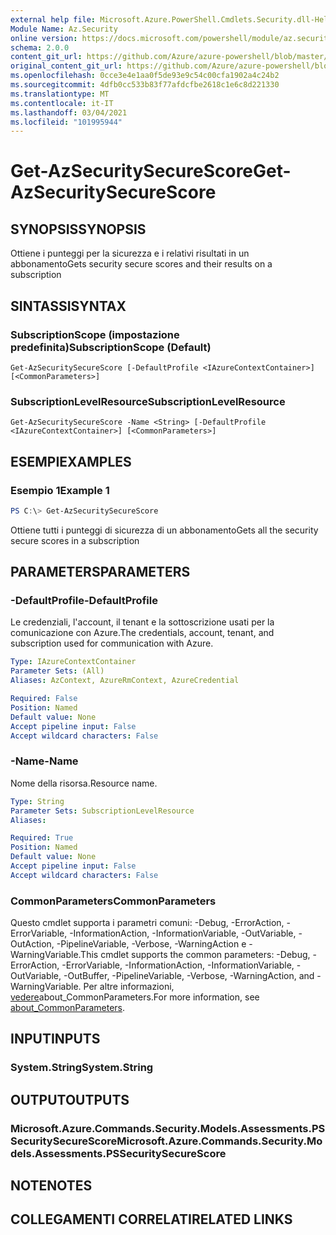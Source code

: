 ```yaml
---
external help file: Microsoft.Azure.PowerShell.Cmdlets.Security.dll-Help.xml
Module Name: Az.Security
online version: https://docs.microsoft.com/powershell/module/az.security/Get-AzSecuritySecureScore
schema: 2.0.0
content_git_url: https://github.com/Azure/azure-powershell/blob/master/src/Security/Security/help/Get-AzSecuritySecureScore.md
original_content_git_url: https://github.com/Azure/azure-powershell/blob/master/src/Security/Security/help/Get-AzSecuritySecureScore.md
ms.openlocfilehash: 0cce3e4e1aa0f5de93e9c54c00cfa1902a4c24b2
ms.sourcegitcommit: 4dfb0cc533b83f77afdcfbe2618c1e6c8d221330
ms.translationtype: MT
ms.contentlocale: it-IT
ms.lasthandoff: 03/04/2021
ms.locfileid: "101995944"
---
```

# <span data-ttu-id="98ad0-101">Get-AzSecuritySecureScore</span><span class="sxs-lookup"><span data-stu-id="98ad0-101">Get-AzSecuritySecureScore</span></span>

## <span data-ttu-id="98ad0-102">SYNOPSIS</span><span class="sxs-lookup"><span data-stu-id="98ad0-102">SYNOPSIS</span></span>
<span data-ttu-id="98ad0-103">Ottiene i punteggi per la sicurezza e i relativi risultati in un abbonamento</span><span class="sxs-lookup"><span data-stu-id="98ad0-103">Gets security secure scores and their results on a subscription</span></span>

## <span data-ttu-id="98ad0-104">SINTASSI</span><span class="sxs-lookup"><span data-stu-id="98ad0-104">SYNTAX</span></span>

### <span data-ttu-id="98ad0-105">SubscriptionScope (impostazione predefinita)</span><span class="sxs-lookup"><span data-stu-id="98ad0-105">SubscriptionScope (Default)</span></span>
```
Get-AzSecuritySecureScore [-DefaultProfile <IAzureContextContainer>] [<CommonParameters>]
```

### <span data-ttu-id="98ad0-106">SubscriptionLevelResource</span><span class="sxs-lookup"><span data-stu-id="98ad0-106">SubscriptionLevelResource</span></span>
```
Get-AzSecuritySecureScore -Name <String> [-DefaultProfile <IAzureContextContainer>] [<CommonParameters>]
```

## <span data-ttu-id="98ad0-107">ESEMPI</span><span class="sxs-lookup"><span data-stu-id="98ad0-107">EXAMPLES</span></span>

### <span data-ttu-id="98ad0-108">Esempio 1</span><span class="sxs-lookup"><span data-stu-id="98ad0-108">Example 1</span></span>
```powershell
PS C:\> Get-AzSecuritySecureScore
```

<span data-ttu-id="98ad0-109">Ottiene tutti i punteggi di sicurezza di un abbonamento</span><span class="sxs-lookup"><span data-stu-id="98ad0-109">Gets all the security secure scores in a subscription</span></span>

## <span data-ttu-id="98ad0-110">PARAMETERS</span><span class="sxs-lookup"><span data-stu-id="98ad0-110">PARAMETERS</span></span>

### <span data-ttu-id="98ad0-111">-DefaultProfile</span><span class="sxs-lookup"><span data-stu-id="98ad0-111">-DefaultProfile</span></span>
<span data-ttu-id="98ad0-112">Le credenziali, l'account, il tenant e la sottoscrizione usati per la comunicazione con Azure.</span><span class="sxs-lookup"><span data-stu-id="98ad0-112">The credentials, account, tenant, and subscription used for communication with Azure.</span></span>

```yaml
Type: IAzureContextContainer
Parameter Sets: (All)
Aliases: AzContext, AzureRmContext, AzureCredential

Required: False
Position: Named
Default value: None
Accept pipeline input: False
Accept wildcard characters: False
```

### <span data-ttu-id="98ad0-113">-Name</span><span class="sxs-lookup"><span data-stu-id="98ad0-113">-Name</span></span>
<span data-ttu-id="98ad0-114">Nome della risorsa.</span><span class="sxs-lookup"><span data-stu-id="98ad0-114">Resource name.</span></span>

```yaml
Type: String
Parameter Sets: SubscriptionLevelResource
Aliases:

Required: True
Position: Named
Default value: None
Accept pipeline input: False
Accept wildcard characters: False
```

### <span data-ttu-id="98ad0-115">CommonParameters</span><span class="sxs-lookup"><span data-stu-id="98ad0-115">CommonParameters</span></span>
<span data-ttu-id="98ad0-116">Questo cmdlet supporta i parametri comuni: -Debug, -ErrorAction, -ErrorVariable, -InformationAction, -InformationVariable, -OutVariable, -OutAction, -PipelineVariable, -Verbose, -WarningAction e -WarningVariable.</span><span class="sxs-lookup"><span data-stu-id="98ad0-116">This cmdlet supports the common parameters: -Debug, -ErrorAction, -ErrorVariable, -InformationAction, -InformationVariable, -OutVariable, -OutBuffer, -PipelineVariable, -Verbose, -WarningAction, and -WarningVariable.</span></span> <span data-ttu-id="98ad0-117">Per altre informazioni, [vedere](http://go.microsoft.com/fwlink/?LinkID=113216)about_CommonParameters.</span><span class="sxs-lookup"><span data-stu-id="98ad0-117">For more information, see [about_CommonParameters](http://go.microsoft.com/fwlink/?LinkID=113216).</span></span>

## <span data-ttu-id="98ad0-118">INPUT</span><span class="sxs-lookup"><span data-stu-id="98ad0-118">INPUTS</span></span>

### <span data-ttu-id="98ad0-119">System.String</span><span class="sxs-lookup"><span data-stu-id="98ad0-119">System.String</span></span>

## <span data-ttu-id="98ad0-120">OUTPUT</span><span class="sxs-lookup"><span data-stu-id="98ad0-120">OUTPUTS</span></span>

### <span data-ttu-id="98ad0-121">Microsoft.Azure.Commands.Security.Models.Assessments.PSSecuritySecureScore</span><span class="sxs-lookup"><span data-stu-id="98ad0-121">Microsoft.Azure.Commands.Security.Models.Assessments.PSSecuritySecureScore</span></span>

## <span data-ttu-id="98ad0-122">NOTE</span><span class="sxs-lookup"><span data-stu-id="98ad0-122">NOTES</span></span>

## <span data-ttu-id="98ad0-123">COLLEGAMENTI CORRELATI</span><span class="sxs-lookup"><span data-stu-id="98ad0-123">RELATED LINKS</span></span>
